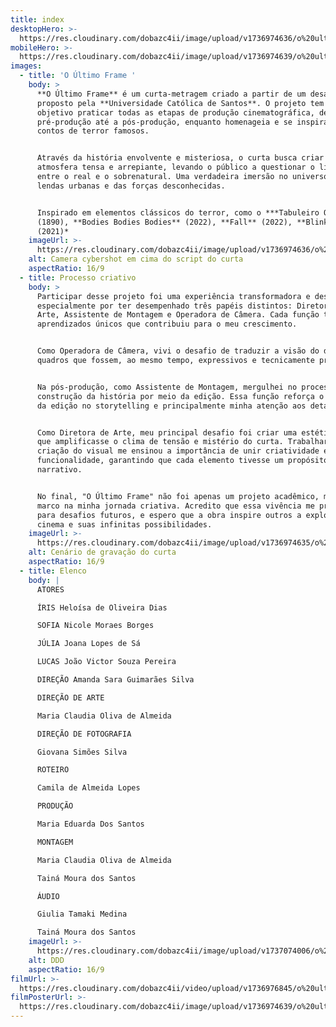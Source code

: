 ```yaml
---
title: index
desktopHero: >-
  https://res.cloudinary.com/dobazc4ii/image/upload/v1736974636/o%20ultimo%20frame/p4foislghi76sgko9jlc.jpg
mobileHero: >-
  https://res.cloudinary.com/dobazc4ii/image/upload/v1736974639/o%20ultimo%20frame/ruzmjbsivqn3fhdxkb4g.jpg
images:
  - title: 'O Último Frame '
    body: >
      **O Último Frame** é um curta-metragem criado a partir de um desafio
      proposto pela **Universidade Católica de Santos**. O projeto tem como
      objetivo praticar todas as etapas de produção cinematográfica, desde a
      pré-produção até a pós-produção, enquanto homenageia e se inspira em
      contos de terror famosos.


      Através da história envolvente e misteriosa, o curta busca criar uma
      atmosfera tensa e arrepiante, levando o público a questionar o limite
      entre o real e o sobrenatural. Uma verdadeira imersão no universo das
      lendas urbanas e das forças desconhecidas.


      Inspirado em elementos clássicos do terror, como o ***Tabuleiro Ouija**
      (1890), **Bodies Bodies Bodies** (2022), **Fall** (2022), **Blink Twice**
      (2021)*
    imageUrl: >-
      https://res.cloudinary.com/dobazc4ii/image/upload/v1736974636/o%20ultimo%20frame/nfxg3uw3fzja9taxsyk5.jpg
    alt: Camera cybershot em cima do script do curta
    aspectRatio: 16/9
  - title: Processo criativo
    body: >
      Participar desse projeto foi uma experiência transformadora e desafiadora,
      especialmente por ter desempenhado três papéis distintos: Diretora de
      Arte, Assistente de Montagem e Operadora de Câmera. Cada função trouxe
      aprendizados únicos que contribuiu para o meu crescimento.


      Como Operadora de Câmera, vivi o desafio de traduzir a visão do diretor em
      quadros que fossem, ao mesmo tempo, expressivos e tecnicamente precisos.


      Na pós-produção, como Assistente de Montagem, mergulhei no processo de
      construção da história por meio da edição. Essa função reforça o impacto
      da edição no storytelling e principalmente minha atenção aos detalhes.


      Como Diretora de Arte, meu principal desafio foi criar uma estética visual
      que amplificasse o clima de tensão e mistério do curta. Trabalhar com a
      criação do visual me ensinou a importância de unir criatividade e
      funcionalidade, garantindo que cada elemento tivesse um propósito
      narrativo.


      No final, "O Último Frame" não foi apenas um projeto acadêmico, mas um
      marco na minha jornada criativa. Acredito que essa vivência me preparou
      para desafios futuros, e espero que a obra inspire outros a explorarem o
      cinema e suas infinitas possibilidades.
    imageUrl: >-
      https://res.cloudinary.com/dobazc4ii/image/upload/v1736974635/o%20ultimo%20frame/caivqqyvwbltjtspimzi.jpg
    alt: Cenário de gravação do curta
    aspectRatio: 16/9
  - title: Elenco
    body: |
      ATORES

      ÍRIS Heloísa de Oliveira Dias   

      SOFIA Nicole Moraes Borges     

      JÚLIA Joana Lopes de Sá          

      LUCAS João Victor Souza Pereira 

      DIREÇÃO Amanda Sara Guimarães Silva

      DIREÇÃO DE ARTE

      Maria Claudia Oliva de Almeida

      DIREÇÃO DE FOTOGRAFIA

      Giovana Simões Silva

      ROTEIRO

      Camila de Almeida Lopes

      PRODUÇÃO

      Maria Eduarda Dos Santos

      MONTAGEM

      Maria Claudia Oliva de Almeida

      Tainá Moura dos Santos

      ÁUDIO

      Giulia Tamaki Medina

      Tainá Moura dos Santos
    imageUrl: >-
      https://res.cloudinary.com/dobazc4ii/image/upload/v1737074006/o%20ultimo%20frame/b2g08pfircadx22krwrw.jpg
    alt: DDD
    aspectRatio: 16/9
filmUrl: >-
  https://res.cloudinary.com/dobazc4ii/video/upload/v1736976845/o%20ultimo%20frame/qcby5czill2dwbf9gpbd.mp4
filmPosterUrl: >-
  https://res.cloudinary.com/dobazc4ii/image/upload/v1736974639/o%20ultimo%20frame/t9knwdaj9ioydgo9yc0c.jpg
---
```



